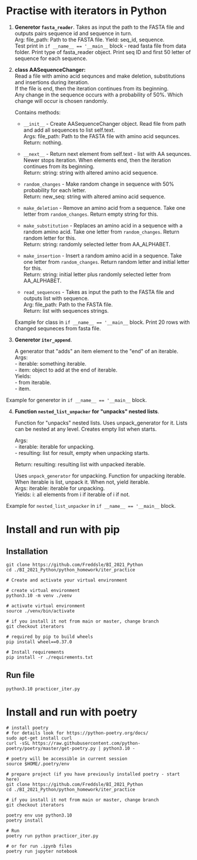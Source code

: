 # Practise with iterators in Python

1. **Generetor `fasta_reader`**.
    Takes as input the path to the FASTA file and outputs pairs sequence id and sequence in turn.\
    Arg: file_path: Path to the FASTA file.
    Yield: seq_id, sequence.\
    Test print in `if __name__ == '__main__` block - read fasta file from data folder. Print type of fasta_reader object. Print seq ID and first 50 letter of sequence for each sequence.
   
2. **class AASequenceChanger:**\
    Read a file with amino acid sequnces and make deletion, substitutions and insertions during iteration. \
    If the file is end, then the iteration continues from its beginning.\
    Any change in the sequence occurs with a probability of 50%. Which change will occur is chosen randomly.
    
    Contains methods:
    
    - `__init__` - Create AASequenceChanger object. Read file from path and add all sequences to list self.text.\
        Args: file_path: Path to the FASTA file with amino acid sequnces.\
        Return: nothing.
    
    - `__next__` - Return next element from self.text - list with AA sequnces. Newer stops iteration. When elements end, then the iteration continues from its beginning.\
        Return: string: string with altered amino acid sequence.

    - `random_changes` - Make random change in sequence with 50% probability for each letter.\
        Return: new_seq: string with altered amino acid sequence.

    - `make_deletion` - Remove an amino acid from a sequence. Take one letter from `random_changes`. Return empty string for this.

    - `make_substitution` - Replaces an amino acid in a sequence with a random amino acid. Take one letter from `random_changes`. Return random letter for this. \
        Return: string: randomly selected letter from AA_ALPHABET.

    - `make_insertion` - Insert a random amino acid in a sequence. Take one letter from `random_changes`. Return random letter and initial letter for this.\
        Return: string: initial letter plus randomly selected letter from AA_ALPHABET.
      
    - `read_sequences` - Takes as input the path to the FASTA file and outputs list with sequence.\
        Arg: file_path: Path to the FASTA file.\
        Return: list with sequences strings.

    Example for class in `if __name__ == '__main__` block. Print 20 rows with changed sequneces from fasta file.


3. **Generetor `iter_append`**.

    A generator that "adds" an item element to the "end" of an iterable.\
    Args:\
        - iterable: something iterable.\
        - item: object to add at the end of iterable.\
    Yields:\
        - from iterable.\
        - item.

Example for generetor in `if __name__ == '__main__` block.

4. **Function `nested_list_unpacker` for "unpacks" nested lists**.

    Function for "unpacks" nested lists. Uses unpack_generator for it. Lists can be nested at any level. Creates empty list when starts.
    
    Args:\
        - iterable: iterable for unpacking.\
        - resulting: list for result, empty when unpacking starts.
    
    Return: resulting: resulting list with unpacked iterable.

    Uses `unpack_generator` for unpacking. Function for unpacking iterable. When iterable is list, unpack it. When not, yield iterable.\
    Args: iterable: iterable for unpacking.\
    Yields: i: all elements from i if iterable of i if not.

Example for `nested_list_unpacker` in `if __name__ == '__main__` block.

# Install and run with pip
## Installation

```console
git clone https://github.com/Freddsle/BI_2021_Python
cd ./BI_2021_Python/python_homework/iter_practice

# Create and activate your virtual environment

# create virtual environment
python3.10 -m venv ./venv

# activate virtual environment
source ./venv/bin/activate

# if you install it not from main or master, change branch
git checkout iterators

# required by pip to build wheels
pip install wheel==0.37.0 

# Install requirements
pip install -r ./requirements.txt
```

## Run file
```console
python3.10 practicer_iter.py
```

# Install and run with poetry
```console
# install poetry
# for details look for https://python-poetry.org/docs/
sudo apt-get install curl
curl -sSL https://raw.githubusercontent.com/python-poetry/poetry/master/get-poetry.py | python3.10 -

# poetry will be accessible in current session
source $HOME/.poetry/env

# prepare project (if you have previously installed poetry - start here)
git clone https://github.com/Freddsle/BI_2021_Python
cd ./BI_2021_Python/python_homework/iter_practice

# if you install it not from main or master, change branch
git checkout iterators

poetry env use python3.10
poetry install

# Run
poetry run python practicer_iter.py

# or for run .ipynb files
poetry run jupyter notebook
```
